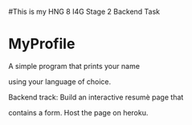 #This is my HNG 8 I4G Stage 2 Backend Task

# MyProfile

A simple program that prints your name

using your language of choice.

Backend track: Build an interactive resumè page that

contains a form. Host the page on heroku.
